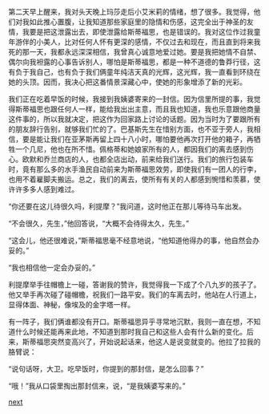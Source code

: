 
第二天早上醒来，我对头天晚上玛莎走后小艾米莉的情绪，想了很多。我觉得，他们对我如此推心置腹，让我知道那些家庭里的隐情和伤感，这完全出于神圣的友情，我要是把这泄露出去，即使泄露给斯蒂福思，也是错误的。我对这位作过我童年游伴的小美人，比对任何人怀有更深的感情，不仅过去和现在，而且直到将来我死的那一天，我都永远深深相信，我曾真心诚意地爱过她。要是我把她情不自禁、偶尔向我袒露的心事告诉别人，哪怕是斯蒂福思，都是一种不道德的鲁莽行径，这有负于我自己，也有负于我们俩童年纯洁天真的光辉，这光辉，我一直看到环绕在她的头顶。因而，我决心把这番情景深藏心中，使她的形象增添了新的光彩。

我们正在吃着早饭的时候，我接到我姨婆寄来的一封信。因为信里所提的事，我觉得斯蒂福思也跟任何人一样，能给我出出主意，而且我也知道，我也乐意跟他商量这件事的，所以我就决定，把这作为回家路上讨论的话题。因为当时为了要跟所有的朋友辞行告别，就够我们忙的了。巴基斯先生在惜别方面，也不亚于旁人，我相信，要是能让我们在亚茅斯再留上四十八小时，哪怕要他再次打开他的箱子，再牺牲一个几尼，他也在所不惜。佩格蒂和她娘家所有的人，都因我们的离去感到伤心。欧默和乔兰商店的人，也都全店出动，前来给我们送行。我们的旅行包装车时，竟有那么多的水手渔民自动前来为斯蒂福思效劳，即使我们有一团人的行李，也用不着雇脚夫搬运。总之，我们的离去，使所有有关的人都感到惋惜和羡慕，使许许多多人感到难过。

“你还要在这儿待很久吗，利提摩？”我问道，这时他正在那儿等待马车出发。

“不会很久，先生，”他回答说，“大概不会待得太久，先生。”

“这会儿，他还很难说，”斯蒂福思毫不经意地说，“他知道他得办的事，他自然会办妥的。”

“我也相信他一定会办妥的。”

利提摩举手往帽檐上一碰，答谢我的赞许，我觉得我一下成了个八九岁的孩子了。他又举手再次碰了碰帽檐，祝我们一路平安。我们的车离去时，他站在人行道上，显得体面、神秘，像埃及的金字塔一样。

有一阵子，我们俩谁都没有开口。斯蒂福思异乎寻常地沉默，我则一直在想，不知道什么时候还能再来此地，不知道到那时我自己和这些人会有什么新的变化。后来，斯蒂福思突然变高兴了，开始说起话来，他这人是说变就变的。他拉了拉我的胳臂说：

“说句话呀，大卫。吃早饭时，你提到的那封信，是怎么回事？”

“哦！”我从口袋里掏出那封信来，说，“是我姨婆写来的。”

[next](page310.md)
